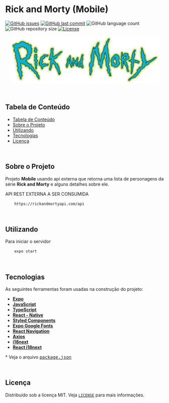 # Rick and Morty (Mobile)

<!-- PROJECT SHIELDS -->

[![GitHub issues](https://img.shields.io/github/issues-raw/CarlosETB/rick-and-morty-web.svg)](https://github.com/CarlosETB/rick-and-morty-web/issues)
[![GitHub last commit](https://img.shields.io/github/last-commit/CarlosETB/rick-and-morty-web.svg)](https://github.com/CarlosETB/rick-and-morty-web/commits/master)
![GitHub language count](https://img.shields.io/github/languages/count/CarlosETB/rick-and-morty-web?color=%2304D361)
![GitHub repository size](https://img.shields.io/github/repo-size/CarlosETB/rick-and-morty-web)
[![License](https://img.shields.io/badge/license-MIT-brightgreen)](https://github.com/CarlosETB/rick-and-morty-web/stargazers)

<!-- PROJECT LOGO -->

<p align="center">
    <img height="150px" src='./src/assets/logo.png' alt="Logo">
</p>

<br />

<!-- TABLE OF CONTENTS -->

## Tabela de Conteúdo

- [Tabela de Conteúdo](#tabela-de-conte%C3%BAdo)
- [Sobre o Projeto](#sobre-o-projeto)
- [Utilizando](#utilizando)
- [Tecnologias](#tecnologias)
- [Licença](#licen%C3%A7a)

<br />

<!-- ABOUT THE PROJECT -->

## Sobre o Projeto

Projeto **Mobile** usando api externa que retorna uma lista de personagens da série **Rick and Morty** e alguns detalhes sobre ele.

API REST EXTERNA A SER CONSUMIDA

```sh
    https://rickandmortyapi.com/api
```

<br />

<!-- USING -->

## Utilizando

Para iniciar o servidor

```sh
    expo start
```

<br />

## Tecnologias

As seguintes ferramentas foram usadas na construção do projeto:

- **[Expo](https://expo.io/)**
- **[JavaScript](https://www.javascript.com/)**
- **[TypeScript](https://www.typescriptlang.org/)**
- **[React - Native](https://reactnative.dev/)**
- **[Styled Components](https://styled-components.com/)**
- **[Expo Google Fonts](https://github.com/expo/google-fonts)**
- **[React Navigation](https://reactnavigation.org/)**
- **[Axios](https://github.com/axios/axios)**
- **[i18next](https://www.i18next.com/)**
- **[React i18next](https://www.i18next.com/)**

 \* Veja o arquivo <kbd>[package.json](./package.json)</kbd>

<br />

<!-- LICENSE -->

## Licença

Distribuído sob a licença MIT. Veja [`LICENSE`](./LICENSE) para mais informações.
